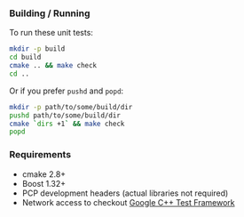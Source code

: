 ### Building / Running

To run these unit tests:

```sh
mkdir -p build
cd build
cmake .. && make check
cd ..
```

Or if you prefer `pushd` and `popd`:
```bash
mkdir -p path/to/some/build/dir
pushd path/to/some/build/dir
cmake `dirs +1` && make check
popd
```

### Requirements

* cmake 2.8+
* Boost 1.32+
* PCP development headers (actual libraries not required)
* Network access to checkout [Google C++ Test Framework](https://googletest.googlecode.com/svn/trunk/)
